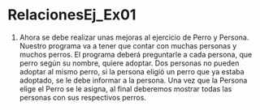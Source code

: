# RelacionesEj_Ex01
1. Ahora se debe realizar unas mejoras al ejercicio de Perro y Persona. Nuestro programa va a
tener que contar con muchas personas y muchos perros. El programa deberá preguntarle a
cada persona, que perro según su nombre, quiere adoptar. Dos personas no pueden adoptar
al mismo perro, si la persona eligió un perro que ya estaba adoptado, se le debe informar a la
persona.
Una vez que la Persona elige el Perro se le asigna, al final deberemos mostrar todas las
personas con sus respectivos perros.
